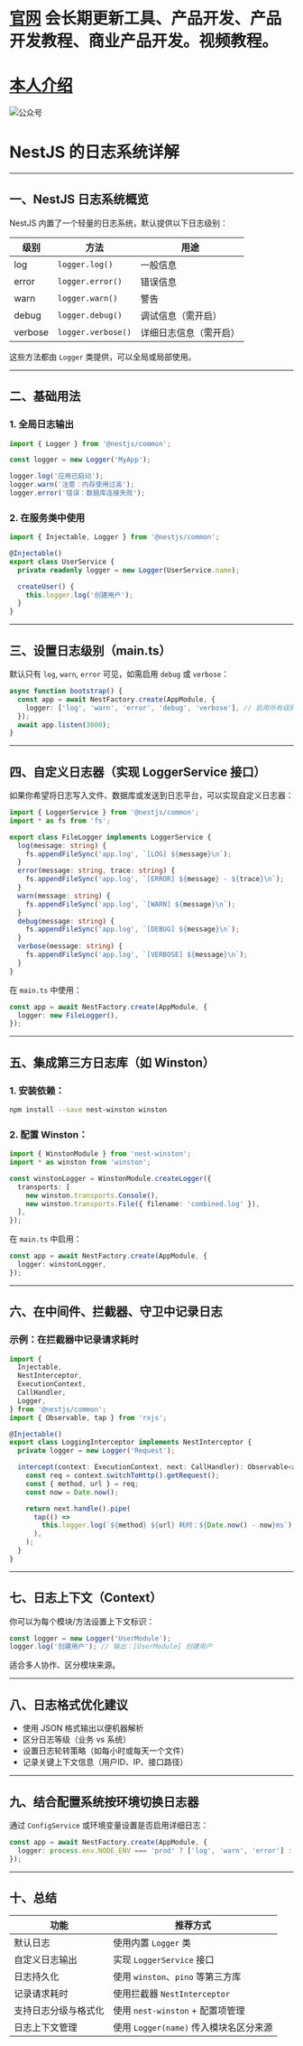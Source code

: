 # [官网](securitytech.cc) 会长期更新工具、产品开发、产品开发教程、商业产品开发。视频教程。

# [本人介绍](http://securitytech.cc/about)

![公众号](https://github.com/haidragon/haidragon/blob/main/gzh.png)

 
# NestJS 的日志系统详解

---

## 一、NestJS 日志系统概览

NestJS 内置了一个轻量的日志系统，默认提供以下日志级别：

| 级别      | 方法                 | 用途          |
| ------- | ------------------ | ----------- |
| log     | `logger.log()`     | 一般信息        |
| error   | `logger.error()`   | 错误信息        |
| warn    | `logger.warn()`    | 警告          |
| debug   | `logger.debug()`   | 调试信息（需开启）   |
| verbose | `logger.verbose()` | 详细日志信息（需开启） |

这些方法都由 `Logger` 类提供，可以全局或局部使用。

---

## 二、基础用法

### 1. 全局日志输出

```ts
import { Logger } from '@nestjs/common';

const logger = new Logger('MyApp');

logger.log('应用已启动');
logger.warn('注意：内存使用过高');
logger.error('错误：数据库连接失败');
```

### 2. 在服务类中使用

```ts
import { Injectable, Logger } from '@nestjs/common';

@Injectable()
export class UserService {
  private readonly logger = new Logger(UserService.name);

  createUser() {
    this.logger.log('创建用户');
  }
}
```

---

## 三、设置日志级别（main.ts）

默认只有 `log`, `warn`, `error` 可见，如需启用 `debug` 或 `verbose`：

```ts
async function bootstrap() {
  const app = await NestFactory.create(AppModule, {
    logger: ['log', 'warn', 'error', 'debug', 'verbose'], // 启用所有级别
  });
  await app.listen(3000);
}
```

---

## 四、自定义日志器（实现 LoggerService 接口）

如果你希望将日志写入文件、数据库或发送到日志平台，可以实现自定义日志器：

```ts
import { LoggerService } from '@nestjs/common';
import * as fs from 'fs';

export class FileLogger implements LoggerService {
  log(message: string) {
    fs.appendFileSync('app.log', `[LOG] ${message}\n`);
  }
  error(message: string, trace: string) {
    fs.appendFileSync('app.log', `[ERROR] ${message} - ${trace}\n`);
  }
  warn(message: string) {
    fs.appendFileSync('app.log', `[WARN] ${message}\n`);
  }
  debug(message: string) {
    fs.appendFileSync('app.log', `[DEBUG] ${message}\n`);
  }
  verbose(message: string) {
    fs.appendFileSync('app.log', `[VERBOSE] ${message}\n`);
  }
}
```

在 `main.ts` 中使用：

```ts
const app = await NestFactory.create(AppModule, {
  logger: new FileLogger(),
});
```

---

## 五、集成第三方日志库（如 Winston）

### 1. 安装依赖：

```bash
npm install --save nest-winston winston
```

### 2. 配置 Winston：

```ts
import { WinstonModule } from 'nest-winston';
import * as winston from 'winston';

const winstonLogger = WinstonModule.createLogger({
  transports: [
    new winston.transports.Console(),
    new winston.transports.File({ filename: 'combined.log' }),
  ],
});
```

在 `main.ts` 中启用：

```ts
const app = await NestFactory.create(AppModule, {
  logger: winstonLogger,
});
```

---

## 六、在中间件、拦截器、守卫中记录日志

### 示例：在拦截器中记录请求耗时

```ts
import {
  Injectable,
  NestInterceptor,
  ExecutionContext,
  CallHandler,
  Logger,
} from '@nestjs/common';
import { Observable, tap } from 'rxjs';

@Injectable()
export class LoggingInterceptor implements NestInterceptor {
  private logger = new Logger('Request');

  intercept(context: ExecutionContext, next: CallHandler): Observable<any> {
    const req = context.switchToHttp().getRequest();
    const { method, url } = req;
    const now = Date.now();

    return next.handle().pipe(
      tap(() =>
        this.logger.log(`${method} ${url} 耗时：${Date.now() - now}ms`),
      ),
    );
  }
}
```

---

## 七、日志上下文（Context）

你可以为每个模块/方法设置上下文标识：

```ts
const logger = new Logger('UserModule');
logger.log('创建用户'); // 输出：[UserModule] 创建用户
```

适合多人协作、区分模块来源。

---

## 八、日志格式优化建议

* 使用 JSON 格式输出以便机器解析
* 区分日志等级（业务 vs 系统）
* 设置日志轮转策略（如每小时或每天一个文件）
* 记录关键上下文信息（用户ID、IP、接口路径）

---

## 九、结合配置系统按环境切换日志器

通过 `ConfigService` 或环境变量设置是否启用详细日志：

```ts
const app = await NestFactory.create(AppModule, {
  logger: process.env.NODE_ENV === 'prod' ? ['log', 'warn', 'error'] : true,
});
```

---

## 十、总结

| 功能         | 推荐方式                        |
| ---------- | --------------------------- |
| 默认日志       | 使用内置 `Logger` 类             |
| 自定义日志输出    | 实现 `LoggerService` 接口       |
| 日志持久化      | 使用 `winston`、`pino` 等第三方库   |
| 记录请求耗时     | 使用拦截器 `NestInterceptor`     |
| 支持日志分级与格式化 | 使用 `nest-winston` + 配置项管理   |
| 日志上下文管理    | 使用 `Logger(name)` 传入模块名区分来源 |

 
